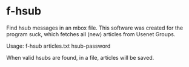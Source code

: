 # f-hsub
Find hsub messages in an mbox file.
This software was created for the program suck,
which fetches all (new) articles from Usenet Groups.

Usage: f-hsub articles.txt hsub-password

When valid hsubs are found, in a file, articles will be saved.
